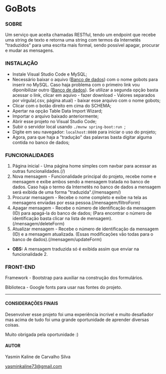 # GoBots

### SOBRE
Um serviço que aceita chamadas RESTful, tendo um endpoint que recebe uma string de texto e retorna uma string com termos da Internetês "traduzidos" para uma escrita mais formal, sendo possível apagar, procurar e mudar as mensagens.

### INSTALAÇÃO
- Instale Visual Studio Code e MySQL;
- Necessário baixar o aquivo ([Banco de dados](https://github.com/Ka1ine/GoBots/blob/master/gobots.csv)) com o nome gobots para inserir no MySQL. Caso haja problema com o primeiro link vou diponibilizar outro ([Banco de dados](https://docs.google.com/spreadsheets/d/1ToMbZGrRzlv3CZDxSa0AoDLpaPJKvKFW3t-cHzBYBpY/edit?usp=sharing)). Se utilizar a segunda opção basta acessar o link, clicar em aquivo - fazer download - Valores separados por vírgula(.csv, página atual) - baixar esse arquivo com o nome gobots;
- Clicar com o botão direito em cima do SCHEMA; 
- Apertar na opção Table Data Import Wizard; 
- Importar o arquivo baixado anteriormente;
- Abrir esse projeto no Visual Studio Code;
- Subir o servidor local usando `./mvnw spring-boot:run `;
- Digite em seu navegador: `localhost:8080` para iniciar o uso do projeto; 
- Agora, para que haja a "tradução" das palavras basta digitar alguma contida no banco de dados;

### FUNCIONALIDADES 

1. Página inicial - Uma página home simples com navbar para acessar as outras funcionalidades.(/)
2. Nova mensagem - Funcionalidade principal do projeto, recebe nome e mensagem e exibe ambos sendo a mensagem tratada no banco de dados. Caso haja o termo da Internetês no banco de dados a mensagem será exibida de uma forma "traduzida".(/mensagem/)
3. Procurar mensagem - Recebe o nome completo e exibe na tela as mensagens enviadas por essa pessoa.(/mensagem/filtroForm)
4. Apagar mensagem - Recebe o número de identificação da mensagem (ID) para apagá-la do banco de dados; (Para encontrar o número de identificação basta clicar na lista de mensagem).(/mensagem/deleteForm)
5. Atualizar mensagem - Recebe o número de identificação da mensagem (ID) e a mensagem atualizada. (Essas modificações vão todas para o banco de dados).(/mensagem/updateForm)
- **OBS:** A mensagem traduzida só é exibida assim que enviar na funcionalidade 2.

### FRONT-END
Framework - Bootstrap para auxiliar na construção dos formulários.
>
Biblioteca - Google fonts para usar nas fontes do projeto.

----------------------------
#### CONSIDERAÇÕES FINAIS
Desenvolver esse projeto foi uma experiência incrível e muito desafiador mas acima de tudo foi uma grande oportunidade de aprender diversas coisas.
>
Muito obrigada pela oportunidade :)


#### AUTOR
Yasmin Kaline de Carvalho  Silva
>
yasminkaline73@gmail.com

